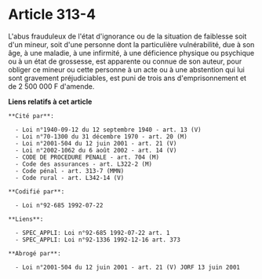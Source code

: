 # Article 313-4

L'abus frauduleux de l'état d'ignorance ou de la situation de faiblesse soit d'un mineur, soit d'une personne dont la
particulière vulnérabilité, due à son âge, à une maladie, à une infirmité, à une déficience physique ou psychique ou à un
état de grossesse, est apparente ou connue de son auteur, pour obliger ce mineur ou cette personne à un acte ou à une
abstention qui lui sont gravement préjudiciables, est puni de trois ans d'emprisonnement et de 2 500 000 F d'amende.

**Liens relatifs à cet article**

	**Cité par**:

	  - Loi n°1940-09-12 du 12 septembre 1940 - art. 13 (V)
	  - Loi n°70-1300 du 31 décembre 1970 - art. 20 (M)
	  - Loi n°2001-504 du 12 juin 2001 - art. 21 (V)
	  - Loi n°2002-1062 du 6 août 2002 - art. 14 (V)
	  - CODE DE PROCEDURE PENALE - art. 704 (M)
	  - Code des assurances - art. L322-2 (M)
	  - Code pénal - art. 313-7 (MMN)
	  - Code rural - art. L342-14 (V)

	**Codifié par**:

	  - Loi n°92-685 1992-07-22

	**Liens**:

	  - SPEC_APPLI: Loi n°92-685 1992-07-22 art. 1
	  - SPEC_APPLI: Loi n°92-1336 1992-12-16 art. 373

	**Abrogé par**:

	  - Loi n°2001-504 du 12 juin 2001 - art. 21 (V) JORF 13 juin 2001
